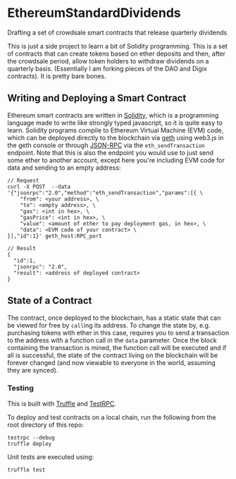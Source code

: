 # EthereumStandardDividends
Drafting a set of crowdsale smart contracts that release quarterly dividends

This is just a side project to learn a bit of Solidity programming. This is a set of contracts that can create tokens based on ether deposits and then, after the crowdsale period, allow token holders to withdraw dividends on a quarterly basis. (Essentially I am forking pieces of the DAO and Digix contracts). It is pretty bare bones.

## Writing and Deploying a Smart Contract

Ethereum smart contracts are written in [Solidity](http://solidity.readthedocs.io/en/latest/), which is a programming language made to write like strongly typed javascript, so it is quite easy to learn. Solidity programs compile to Ethereum Virtual Machine (EVM) code, which can be deployed directly to the blockchain via [geth](https://github.com/ethereum/go-ethereum/wiki/Geth) using web3.js in the geth console or through [JSON-RPC](https://github.com/ethereum/wiki/wiki/JSON-RPC) via the `eth_sendTransaction` endpoint. Note that this is also the endpoint you would use to just send some ether to another account, except here you're including EVM code for data and sending to an empty address:

    // Request
    curl -X POST  --data '{"jsonrpc":"2.0","method":"eth_sendTransaction","params":[{ \
        "from": <your address>, \
        "to": <empty address>, \
        "gas": <int in hex>, \
        "gasPrice": <int in hex>, \
        "value": <amount of ether to pay deployment gas, in hex>, \
        "data": <EVM code of your contract> \
    }],"id":1}' geth_host:RPC_port

    // Result
    {
      "id":1,
      "jsonrpc": "2.0",
      "result": <address of deployed contract>
    }

## State of a Contract
The contract, once deployed to the blockchain, has a static state that can be viewed for free by `call`ing its address. To change the state by, e.g. purchasing tokens with ether in this case, requires you to send a transaction to the address with a function call in the `data` parameter. Once the block containing the transaction is mined, the function call will be executed and if all is successful, the state of the contract living on the blockchain will be forever changed (and now viewable to everyone in the world, assuming they are synced).


### Testing

This is built with [Truffle](https://github.com/ConsenSys/truffle) and [TestRPC](https://github.com/ethereumjs/testrpc).

To deploy and test contracts on a local chain, run the following from the root directory of this repo:

    testrpc --debug
    truffle deploy

Unit tests are executed using:

    truffle test

